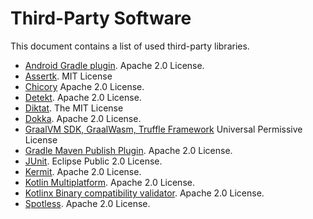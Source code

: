 # Third-Party Software

This document contains a list of used third-party libraries.

- [Android Gradle plugin](https://developer.android.com/build). Apache 2.0 License.
- [Assertk](https://github.com/willowtreeapps/assertk). MIT License
- [Chicory](https://github.com/dylibso/chicory) Apache 2.0 License.
- [Detekt](https://detekt.dev/). Apache 2.0 License.
- [Diktat](https://github.com/saveourtool/diktat). The MIT License
- [Dokka](https://github.com/Kotlin/dokka). Apache 2.0 License.
- [GraalVM SDK, GraalWasm, Truffle Framework](https://github.com/oracle/graal) Universal Permissive License
- [Gradle Maven Publish Plugin](https://github.com/vanniktech/gradle-maven-publish-plugin). Apache 2.0 License.
- [JUnit](https://junit.org/junit5/). Eclipse Public 2.0 License.
- [Kermit](https://kermit.touchlab.co/). Apache 2.0 License.
- [Kotlin Multiplatform](https://kotlinlang.org). Apache 2.0 License.
- [Kotlinx Binary compatibility validator](https://github.com/Kotlin/binary-compatibility-validator). Apache 2.0 License.
- [Spotless](https://github.com/diffplug/spotless). Apache 2.0 License.
